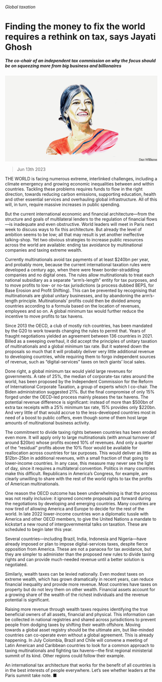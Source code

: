 ###### Global taxation

# Finding the money to fix the world requires a rethink on tax, says Jayati Ghosh 

##### The co-chair of an independent tax commission on why the focus should be on squeezing more from big business and billionaires 

![image](images/20230617_BID001.jpg) 

> Jun 13th 2023 

THE WORLD is facing numerous extreme, interlinked challenges, including a climate emergency and growing economic inequalities between and within countries. Tackling these problems requires funds to flow in the right direction, towards reducing carbon emissions, supporting education, health and other essential services and overhauling global infrastructure. All of this will, in turn, require massive increases in public spending.

But the current international economic and financial architecture—from the structure and goals of multilateral lenders to the regulation of financial flows—is inadequate and even obstructive. World leaders will meet in Paris next week to discuss ways to fix this architecture. But already the level of ambition seems to be low; all that may result is yet another ineffective talking-shop. Yet two obvious strategies to increase public resources across the world are available: ending tax avoidance by multinational companies and taxing extreme wealth.

Currently multinationals avoid tax payments of at least $240bn per year, and probably more, because the current international taxation rules were developed a century ago, when there were fewer border-straddling companies and no digital ones. The rules allow multinationals to treat each national subsidiary as a separate “arm’s-length” entity for tax purposes, and to move profits to low- or no-tax jurisdictions (a process dubbed BEPS, for Base Erosion and Profit Shifting). This can be prevented by recognising that multinationals are global unitary businesses, and by abandoning the arm’s-length principle. Multinationals’ profits could then be divided among countries according to a formula based on the location of revenues, employees and so on. A global minimum tax would further reduce the incentive to move profits to tax havens.

Since 2013 the OECD, a club of mostly rich countries, has been mandated by the G20 to work towards changing the rules to permit that. Years of fraught negotiations yielded an agreement between 136 countries in 2021. Billed as a sweeping overhaul, it did accept the principles of unitary taxation of multinationals and a global minimum tax rate. But it watered down the proposals so much that it will probably deliver very little additional revenue to developing countries, while requiring them to forgo independent sources of revenue, such as “digital-services” taxes on tech giants’ local sales. 

Done right, a global minimum tax would yield large revenues for governments. A rate of 25%, the median of corporate-tax rates around the world, has been proposed by the Independent Commission for the Reform of International Corporate Taxation, a group of experts which I co-chair. The Biden administration suggested 21%. But the final compromise of only 15% forged under the OECD-led process mainly pleases the tax havens. The potential revenue difference is significant: instead of more than $500bn of extra tax receipts with a 25% minimum tax rate, 15% provides only $220bn. And very little of that would accrue to the less-developed countries most in need of a boost to public coffers, even though some of them host large amounts of multinational business activity.

The commitment to divide taxing rights between countries has been eroded even more. It will apply only to large multinationals (with annual turnover of around $20bn) whose profits exceed 10% of revenues. And only a quarter of the “residual” profits above the 10% floor would be available for reallocation across countries for tax purposes. This would deliver as little as $12bn-25bn in additional revenues, with a small fraction of that going to lower-income countries. In any case, this measure may never see the light of day, since it requires a multilateral convention. Politics in many countries make this difficult. Republicans in America’s Congress, for example, are clearly unwilling to share with the rest of the world rights to tax the profits of American multinationals.

One reason the OECD outcome has been underwhelming is that the process was not really inclusive: it ignored concrete proposals put forward during the negotiations by developing and emerging countries. Many countries are now tired of allowing America and Europe to decide for the rest of the world. In late 2022 lower-income countries won a diplomatic tussle with America and other OECD members, to give the United Nations a mandate to kickstart a new round of intergovernmental talks on taxation. These are scheduled to begin later this year.

Several countries—including Brazil, India, Indonesia and Nigeria—have already imposed or plan to impose digital-services taxes, despite fierce opposition from America. These are not a panacea for tax avoidance, but they are simpler to administer than the proposed new rules to divide taxing rights and can provide much-needed revenue until a better solution is negotiated.

Similarly, wealth taxes can be levied nationally. Even modest taxes on extreme wealth, which has grown dramatically in recent years, can reduce financial inequality and provide more revenue. Most countries have taxes on property but do not levy them on other wealth. Financial assets account for a growing share of the wealth of the richest individuals and the revenue potential is significant. 

Raising more revenue through wealth taxes requires identifying the true beneficial owners of all assets, financial and physical. This information can be collected in national registries and shared across jurisdictions to prevent people from dodging taxes by shifting their wealth offshore. Moving towards a global asset registry should be the ultimate aim, but like-minded countries can co-operate even without a global agreement. This is already happening. In July Colombia, Brazil and Chile will convene a meeting of Latin American and Caribbean countries to look for a common approach to taxing multinationals and fighting tax havens—the first regional ministerial summit of its kind. Other regions could follow their example.

An international tax architecture that works for the benefit of all countries is in the best interests of people everywhere. Let’s see whether leaders at the Paris summit take note. ■


